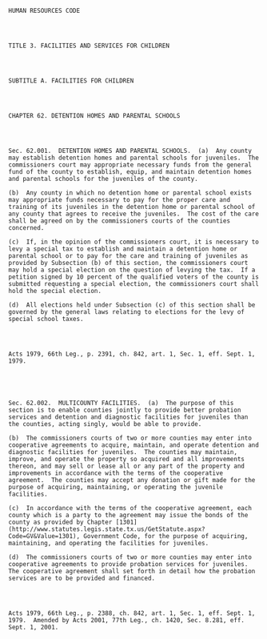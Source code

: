 ﻿
    
    
    	
    					
    
    
    HUMAN RESOURCES CODE
    
      
    
    
    TITLE 3. FACILITIES AND SERVICES FOR CHILDREN
    
      
    
    
    SUBTITLE A. FACILITIES FOR CHILDREN
    
      
    
    
    CHAPTER 62. DETENTION HOMES AND PARENTAL SCHOOLS
    
      
    
    
    Sec. 62.001.  DETENTION HOMES AND PARENTAL SCHOOLS.  (a)  Any county may establish detention homes and parental schools for juveniles.  The commissioners court may appropriate necessary funds from the general fund of the county to establish, equip, and maintain detention homes and parental schools for the juveniles of the county.
    
    (b)  Any county in which no detention home or parental school exists may appropriate funds necessary to pay for the proper care and training of its juveniles in the detention home or parental school of any county that agrees to receive the juveniles.  The cost of the care shall be agreed on by the commissioners courts of the counties concerned.
    
    (c)  If, in the opinion of the commissioners court, it is necessary to levy a special tax to establish and maintain a detention home or parental school or to pay for the care and training of juveniles as provided by Subsection (b) of this section, the commissioners court may hold a special election on the question of levying the tax.  If a petition signed by 10 percent of the qualified voters of the county is submitted requesting a special election, the commissioners court shall hold the special election.
    
    (d)  All elections held under Subsection (c) of this section shall be governed by the general laws relating to elections for the levy of special school taxes.
    
    
    
    
    Acts 1979, 66th Leg., p. 2391, ch. 842, art. 1, Sec. 1, eff. Sept. 1, 1979.
    
    
    
    
    
    Sec. 62.002.  MULTICOUNTY FACILITIES.  (a)  The purpose of this section is to enable counties jointly to provide better probation services and detention and diagnostic facilities for juveniles than the counties, acting singly, would be able to provide.
    
    (b)  The commissioners courts of two or more counties may enter into cooperative agreements to acquire, maintain, and operate detention and diagnostic facilities for juveniles.  The counties may maintain, improve, and operate the property so acquired and all improvements thereon, and may sell or lease all or any part of the property and improvements in accordance with the terms of the cooperative agreement.  The counties may accept any donation or gift made for the purpose of acquiring, maintaining, or operating the juvenile facilities.
    
    (c)  In accordance with the terms of the cooperative agreement, each county which is a party to the agreement may issue the bonds of the county as provided by Chapter [1301](http://www.statutes.legis.state.tx.us/GetStatute.aspx?Code=GV&Value=1301), Government Code, for the purpose of acquiring, maintaining, and operating the facilities for juveniles.
    
    (d)  The commissioners courts of two or more counties may enter into cooperative agreements to provide probation services for juveniles.  The cooperative agreement shall set forth in detail how the probation services are to be provided and financed.
    
    
    
    
    Acts 1979, 66th Leg., p. 2388, ch. 842, art. 1, Sec. 1, eff. Sept. 1, 1979.  Amended by Acts 2001, 77th Leg., ch. 1420, Sec. 8.281, eff. Sept. 1, 2001.
    
    
    
    
    				
